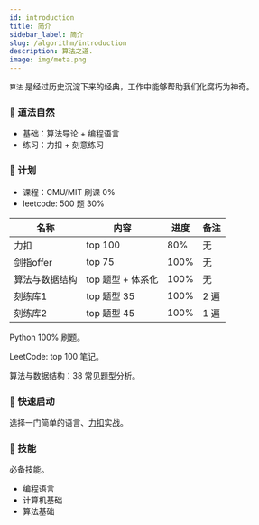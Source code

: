 ```yaml
---
id: introduction
title: 简介
sidebar_label: 简介
slug: /algorithm/introduction
description: 算法之道.
image: img/meta.png
---
```


`算法` 是经过历史沉淀下来的经典，工作中能够帮助我们化腐朽为神奇。

### 🔑 道法自然

- 基础：算法导论 + 编程语言
- 练习：力扣 + 刻意练习

### 📅 计划

- 课程：CMU/MIT  刷课  0%
- leetcode: 500 题  30%

| 		名称 	   |       内容              | 进度              | 备注 | 
| ---------------- | ----------------------- | ------------------------ | -------------------------|
| 力扣              | top 100                 | 80%                      | 无                  |
| 剑指offer         | top 75                 | 100%                      | 无                    |
| 算法与数据结构     | top 题型 + 体系化                 | 100%                      | 无                    |
| 刻练库1          | top 题型 35                | 100%                      | 2 遍                    |
| 刻练库2          | top 题型 45                | 100%                      | 1 遍                    |

Python 100% 刷题。

LeetCode: top 100 笔记。

算法与数据结构：38 常见题型分析。

### 🚀 快速启动

选择一门简单的语言、[力扣](https:://leetcode.cn)实战。

### 📁 技能

必备技能。

- 编程语言
- 计算机基础
- 算法基础
